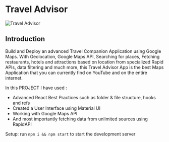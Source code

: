 # Travel Advisor

![Travel Advisor](https://i.ibb.co/qph2cZn/image.pngg)

## Introduction
Build and Deploy an advanced Travel Companion Application using Google Maps. With Geolocation, Google Maps API, Searching for places, Fetching restaurants, hotels and attractions based on location from specialized Rapid APIs, data filtering and much more, this Travel Advisor App is the best Maps Application that you can currently find on YouTube and on the entire internet.

In this PROJECT I have used :

- Advanced React Best Practices such as folder & file structure, hooks and refs
- Created a User Interface using Material UI
- Working with Google Maps API
- And most importantly fetching data from unlimited sources using RapidAPI


Setup: run ```npm i && npm start``` to start the development server
